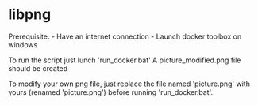 # libpng

Prerequisite:
	- Have an internet connection
	- Launch docker toolbox on windows

To run the script just lunch 'run_docker.bat'
A picture_modified.png file should be created 

To modify your own png file, just replace the file named 'picture.png' with yours (renamed 'picture.png') before running 'run_docker.bat'.